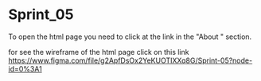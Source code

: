 # Sprint_05

To open the html page you need to click at the link in the "About " section.

for see the wireframe of the html page click on this link
https://www.figma.com/file/g2ApfDsOx2YeKUOTIXXq8G/Sprint-05?node-id=0%3A1
